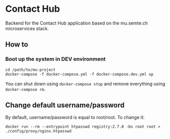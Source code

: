 # Contact Hub

Backend for the Contact Hub application based on the  mu.semte.ch microservices stack.

## How to

### Boot up the system in DEV environment

    cd /path/to/mu-project
    docker-compose -f docker-compose.yml -f docker-compose.dev.yml up

You can shut down using `docker-compose stop` and remove everything using `docker-compose rm`.


## Change default username/password

By default, username/password is equal to root/root. To change it:

`docker run --rm --entrypoint htpasswd registry:2.7.0 -bn root root > ./config/proxy/nginx.htpasswd`